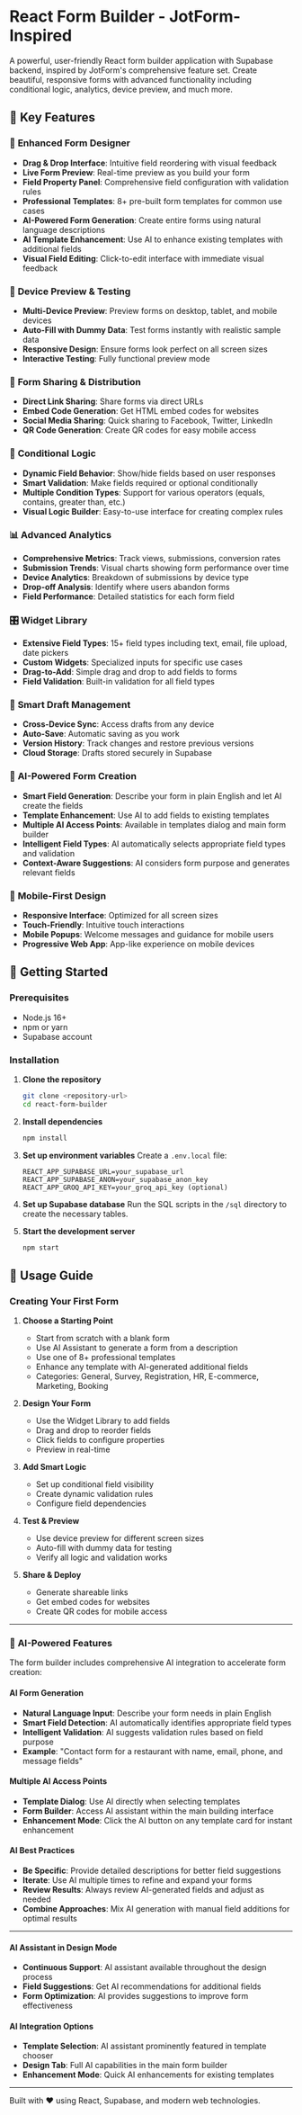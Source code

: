 # React Form Builder - JotForm-Inspired

A powerful, user-friendly React form builder application with Supabase backend, inspired by JotForm's comprehensive feature set. Create beautiful, responsive forms with advanced functionality including conditional logic, analytics, device preview, and much more.

## 🌟 Key Features

### 🎨 **Enhanced Form Designer**
- **Drag & Drop Interface**: Intuitive field reordering with visual feedback
- **Live Form Preview**: Real-time preview as you build your form
- **Field Property Panel**: Comprehensive field configuration with validation rules
- **Professional Templates**: 8+ pre-built form templates for common use cases
- **AI-Powered Form Generation**: Create entire forms using natural language descriptions
- **AI Template Enhancement**: Use AI to enhance existing templates with additional fields
- **Visual Field Editing**: Click-to-edit interface with immediate visual feedback

### 📱 **Device Preview & Testing**
- **Multi-Device Preview**: Preview forms on desktop, tablet, and mobile devices
- **Auto-Fill with Dummy Data**: Test forms instantly with realistic sample data
- **Responsive Design**: Ensure forms look perfect on all screen sizes
- **Interactive Testing**: Fully functional preview mode

### 🔗 **Form Sharing & Distribution**
- **Direct Link Sharing**: Share forms via direct URLs
- **Embed Code Generation**: Get HTML embed codes for websites
- **Social Media Sharing**: Quick sharing to Facebook, Twitter, LinkedIn
- **QR Code Generation**: Create QR codes for easy mobile access

### 🧠 **Conditional Logic**
- **Dynamic Field Behavior**: Show/hide fields based on user responses
- **Smart Validation**: Make fields required or optional conditionally
- **Multiple Condition Types**: Support for various operators (equals, contains, greater than, etc.)
- **Visual Logic Builder**: Easy-to-use interface for creating complex rules

### 📊 **Advanced Analytics**
- **Comprehensive Metrics**: Track views, submissions, conversion rates
- **Submission Trends**: Visual charts showing form performance over time
- **Device Analytics**: Breakdown of submissions by device type
- **Drop-off Analysis**: Identify where users abandon forms
- **Field Performance**: Detailed statistics for each form field

### 🎛️ **Widget Library**
- **Extensive Field Types**: 15+ field types including text, email, file upload, date pickers
- **Custom Widgets**: Specialized inputs for specific use cases
- **Drag-to-Add**: Simple drag and drop to add fields to forms
- **Field Validation**: Built-in validation for all field types

### 💾 **Smart Draft Management**
- **Cross-Device Sync**: Access drafts from any device
- **Auto-Save**: Automatic saving as you work
- **Version History**: Track changes and restore previous versions
- **Cloud Storage**: Drafts stored securely in Supabase

### 🧠 **AI-Powered Form Creation**
- **Smart Field Generation**: Describe your form in plain English and let AI create the fields
- **Template Enhancement**: Use AI to add fields to existing templates  
- **Multiple AI Access Points**: Available in templates dialog and main form builder
- **Intelligent Field Types**: AI automatically selects appropriate field types and validation
- **Context-Aware Suggestions**: AI considers form purpose and generates relevant fields

### 📱 **Mobile-First Design**
- **Responsive Interface**: Optimized for all screen sizes
- **Touch-Friendly**: Intuitive touch interactions
- **Mobile Popups**: Welcome messages and guidance for mobile users
- **Progressive Web App**: App-like experience on mobile devices

## 🚀 Getting Started

### Prerequisites
- Node.js 16+ 
- npm or yarn
- Supabase account

### Installation

1. **Clone the repository**
   ```bash
   git clone <repository-url>
   cd react-form-builder
   ```

2. **Install dependencies**
   ```bash
   npm install
   ```

3. **Set up environment variables**
   Create a `.env.local` file:
   ```env
   REACT_APP_SUPABASE_URL=your_supabase_url
   REACT_APP_SUPABASE_ANON=your_supabase_anon_key
   REACT_APP_GROQ_API_KEY=your_groq_api_key (optional)
   ```

4. **Set up Supabase database**
   Run the SQL scripts in the `/sql` directory to create the necessary tables.

5. **Start the development server**
   ```bash
   npm start
   ```

## 📖 Usage Guide

### Creating Your First Form

1. **Choose a Starting Point**
   - Start from scratch with a blank form
   - Use AI Assistant to generate a form from a description
   - Use one of 8+ professional templates
   - Enhance any template with AI-generated additional fields
   - Categories: General, Survey, Registration, HR, E-commerce, Marketing, Booking

2. **Design Your Form**
   - Use the Widget Library to add fields
   - Drag and drop to reorder fields
   - Click fields to configure properties
   - Preview in real-time

3. **Add Smart Logic**
   - Set up conditional field visibility
   - Create dynamic validation rules
   - Configure field dependencies

4. **Test & Preview**
   - Use device preview for different screen sizes
   - Auto-fill with dummy data for testing
   - Verify all logic and validation works

5. **Share & Deploy**
   - Generate shareable links
   - Get embed codes for websites
   - Create QR codes for mobile access

---

### 🤖 **AI-Powered Features**

The form builder includes comprehensive AI integration to accelerate form creation:

#### **AI Form Generation**
- **Natural Language Input**: Describe your form needs in plain English
- **Smart Field Detection**: AI automatically identifies appropriate field types
- **Intelligent Validation**: AI suggests validation rules based on field purpose
- **Example**: "Contact form for a restaurant with name, email, phone, and message fields"

#### **Multiple AI Access Points**
- **Template Dialog**: Use AI directly when selecting templates
- **Form Builder**: Access AI assistant within the main building interface
- **Enhancement Mode**: Click the AI button on any template card for instant enhancement

#### **AI Best Practices**
- **Be Specific**: Provide detailed descriptions for better field suggestions
- **Iterate**: Use AI multiple times to refine and expand your forms
- **Review Results**: Always review AI-generated fields and adjust as needed
- **Combine Approaches**: Mix AI generation with manual field additions for optimal results

---

#### **AI Assistant in Design Mode**
- **Continuous Support**: AI assistant available throughout the design process
- **Field Suggestions**: Get AI recommendations for additional fields
- **Form Optimization**: AI provides suggestions to improve form effectiveness

#### **AI Integration Options**
- **Template Selection**: AI assistant prominently featured in template chooser
- **Design Tab**: Full AI capabilities in the main form builder
- **Enhancement Mode**: Quick AI enhancements for existing templates

---

Built with ❤️ using React, Supabase, and modern web technologies.
